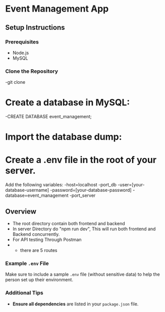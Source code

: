 # Event Management App

## Setup Instructions

### Prerequisites
- Node.js
- MySQL

### Clone the Repository
-git clone <repository-url>


# Create a database in MySQL:

-CREATE DATABASE event_management;

# Import the database dump:

# Create a .env file in the root of your server.
Add the following variables:
-host=localhost
-port_db
-user=[your-database-username]
-password=[your-database-password]
-database=event_management
-port_server

## Overview
- The root directory contain both frontend and backend
- In server Directory do "npm run dev", This will run both frontend and Backend concurrently.
- For API testing Through Postman
- - there are 5 routes

### Example `.env` File

Make sure to include a sample `.env` file (without sensitive data) to help the person set up their environment.

### Additional Tips

- **Ensure all dependencies** are listed in your `package.json` file.






